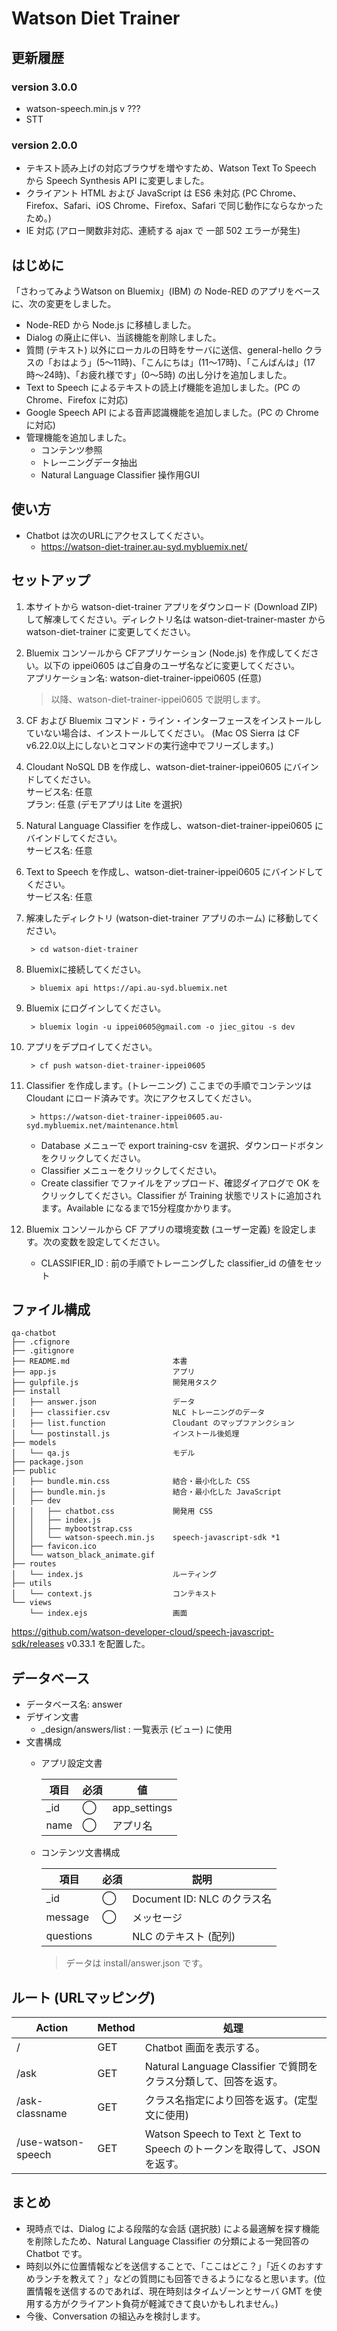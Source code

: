 # Watson Diet Trainer

## 更新履歴
### version 3.0.0
* watson-speech.min.js v ???
* STT


### version 2.0.0
* テキスト読み上げの対応ブラウザを増やすため、Watson Text To Speech から Speech Synthesis API に変更しました。
* クライアント HTML および JavaScript は ES6 未対応 (PC Chrome、Firefox、Safari、iOS Chrome、Firefox、Safari で同じ動作にならなかったため。)
* IE 対応 (アロー関数非対応、連続する ajax で 一部 502 エラーが発生)

## はじめに  
「さわってみようWatson on Bluemix」(IBM) の Node-RED のアプリをベースに、次の変更をしました。
* Node-RED から Node.js に移植しました。
* Dialog の廃止に伴い、当該機能を削除しました。
* 質問 (テキスト) 以外にローカルの日時をサーバに送信、general-hello クラスの「おはよう」(5〜11時)、「こんにちは」(11〜17時)、「こんばんは」(17時〜24時)、「お疲れ様です」(0〜5時) の出し分けを追加しました。
* Text to Speech によるテキストの読上げ機能を追加しました。(PC の Chrome、Firefox に対応)  
* Google Speech API による音声認識機能を追加しました。(PC の Chrome に対応)  
* 管理機能を追加しました。
    - コンテンツ参照
    - トレーニングデータ抽出
    - Natural Language Classifier 操作用GUI

## 使い方  
* Chatbot は次のURLにアクセスしてください。
  - https://watson-diet-trainer.au-syd.mybluemix.net/

## セットアップ
1. 本サイトから watson-diet-trainer アプリをダウンロード (Download ZIP) して解凍してください。ディレクトリ名は watson-diet-trainer-master から watson-diet-trainer に変更してください。

1. Bluemix コンソールから CFアプリケーション (Node.js) を作成してください。以下の ippei0605 はご自身のユーザ名などに変更してください。  
アプリケーション名: watson-diet-trainer-ippei0605 (任意)  

    > 以降、watson-diet-trainer-ippei0605 で説明します。

1. CF および Bluemix コマンド・ライン・インターフェースをインストールしていない場合は、インストールしてください。 (Mac OS Sierra は CF v6.22.0以上にしないとコマンドの実行途中でフリーズします。)

1. Cloudant NoSQL DB を作成し、watson-diet-trainer-ippei0605 にバインドしてください。  
サービス名: 任意  
プラン: 任意 (デモアプリは Lite を選択)  

1. Natural Language Classifier を作成し、watson-diet-trainer-ippei0605 にバインドしてください。  
サービス名: 任意  

1. Text to Speech を作成し、watson-diet-trainer-ippei0605 にバインドしてください。  
サービス名: 任意 

1. 解凍したディレクトリ (watson-diet-trainer アプリのホーム) に移動してください。

        > cd watson-diet-trainer

1. Bluemixに接続してください。

        > bluemix api https://api.au-syd.bluemix.net
    
1. Bluemix にログインしてください。

        > bluemix login -u ippei0605@gmail.com -o jiec_gitou -s dev

1. アプリをデプロイしてください。

        > cf push watson-diet-trainer-ippei0605
                
1. Classifier を作成します。(トレーニング) ここまでの手順でコンテンツは Cloudant にロード済みです。次にアクセスしてください。
        
        > https://watson-diet-trainer-ippei0605.au-syd.mybluemix.net/maintenance.html

    * Database メニューで export training-csv を選択、ダウンロードボタンをクリックしてください。
    * Classifier メニューをクリックしてください。
    * Create classifier でファイルをアップロード、確認ダイアログで OK をクリックしてください。Classifier が Training 状態でリストに追加されます。Available になるまで15分程度かかります。 

1. Bluemix コンソールから CF アプリの環境変数 (ユーザー定義) を設定します。次の変数を設定してください。
    * CLASSIFIER_ID : 前の手順でトレーニングした classifier_id の値をセット


## ファイル構成  
```
qa-chatbot
├── .cfignore
├── .gitignore
├── README.md                       本書
├── app.js                          アプリ
├── gulpfile.js                     開発用タスク
├── install
│   ├── answer.json                 データ
│   ├── classifier.csv              NLC トレーニングのデータ
│   ├── list.function               Cloudant のマップファンクション
│   └── postinstall.js              インストール後処理
├── models
│   └── qa.js                       モデル
├── package.json
├── public
│   ├── bundle.min.css              結合・最小化した CSS
│   ├── bundle.min.js               結合・最小化した JavaScript
│   ├── dev
│   │   ├── chatbot.css             開発用 CSS
│   │   ├── index.js
│   │   ├── mybootstrap.css
│   │   └── watson-speech.min.js    speech-javascript-sdk *1
│   ├── favicon.ico
│   └── watson_black_animate.gif
├── routes
│   └── index.js                    ルーティング
├── utils
│   └── context.js                  コンテキスト
└── views
    └── index.ejs                   画面
```

https://github.com/watson-developer-cloud/speech-javascript-sdk/releases
v0.33.1 を配置した。


## データベース  
* データベース名: answer
* デザイン文書
  - _design/answers/list : 一覧表示 (ビュー) に使用
* 文書構成
  - アプリ設定文書
  
    |項目    |必須|値         |
    |-------|---|------------|
    |_id    |◯ |app_settings|
    |name   |◯ |アプリ名     |
    
  - コンテンツ文書構成  

    |項目      |必須|説明      |
    |---------|---|-----------|
    |_id      |◯ |Document ID: NLC のクラス名|
    |message  |◯ |メッセージ|
    |questions|   |NLC のテキスト (配列)|

    > データは install/answer.json です。

## ルート (URLマッピング)  
|Action             |Method|処理|
|-------------------|------|----------------------|
|/                  |GET   |Chatbot 画面を表示する。|
|/ask               |GET   |Natural Language Classifier で質問をクラス分類して、回答を返す。|
|/ask-classname     |GET   |クラス名指定により回答を返す。(定型文に使用)|
|/use-watson-speech |GET   |Watson Speech to Text と Text to Speech のトークンを取得して、JSON を返す。|

## まとめ
* 現時点では、Dialog による段階的な会話 (選択肢) による最適解を探す機能を削除したため、Natural Language Classifier の分類による一発回答の Chatbot です。
* 時刻以外に位置情報などを送信することで、「ここはどこ？」「近くのおすすめランチを教えて？」などの質問にも回答できるようになると思います。(位置情報を送信するのであれば、現在時刻はタイムゾーンとサーバ GMT を使用する方がクライアント負荷が軽減できて良いかもしれません。)
* 今後、Conversation の組込みを検討します。
